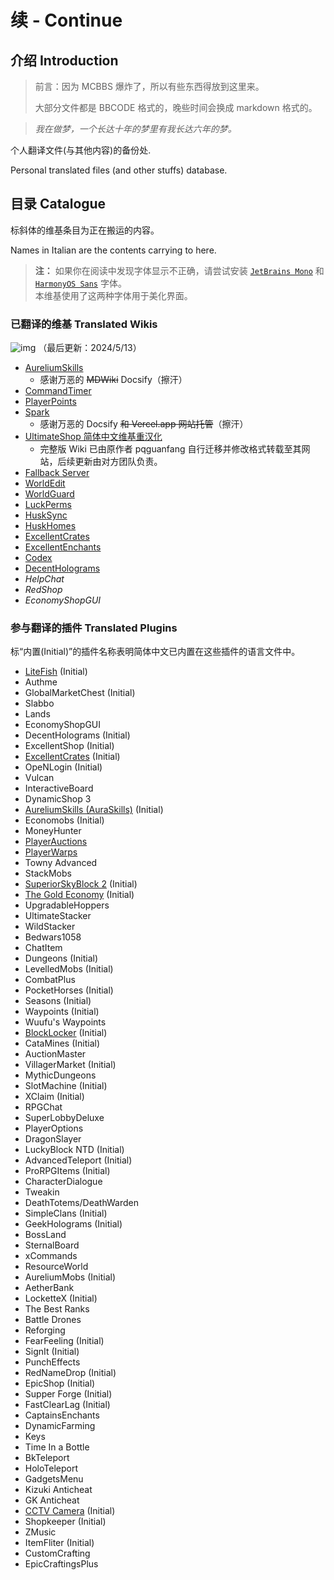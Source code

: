 # 续 - Continue

## 介绍 Introduction

> 前言：因为 MCBBS 爆炸了，所以有些东西得放到这里来。
> 
> 大部分文件都是 BBCODE 格式的，晚些时间会换成 markdown 格式的。

> *我在做梦，一个长达十年的梦里有我长达六年的梦。*


个人翻译文件(与其他内容)的备份处.

Personal translated files (and other stuffs) database.

## 目录 Catalogue

标斜体的维基条目为正在搬运的内容。

Names in Italian are the contents carrying to here.

> **注：** 如果你在阅读中发现字体显示不正确，请尝试安装 [`JetBrains Mono`](https://www.jetbrains.com/lp/mono/) 和 [`HarmonyOS Sans`](https://developer.harmonyos.com/cn/design/resource) 字体。    
> 本维基使用了这两种字体用于美化界面。

### 已翻译的维基 Translated Wikis

![img](https://img.shields.io/badge/%E7%BB%B4%E5%9F%BA%E6%80%BB%E5%AD%97%E6%95%B0-225509-84f5bb)
（最后更新：2024/5/13）

- [AureliumSkills](https://snowcutieowo.github.io/AureliumSkills)
  * 感谢万恶的 ~~MDWiki~~ Docsify（擦汗）
- [CommandTimer](https://snowcutieowo.github.io/CommandTimer)
- [PlayerPoints](https://snowcutieowo.github.io/PlayerPoints)
- [Spark](https://snowcutieowo.github.io/spark)
  * 感谢万恶的 Docsify ~~和 Vercel.app 网站托管~~（擦汗）
- [UltimateShop 简体中文维基重汉化](https://blog.imc.re/wiki/usznv3/1/1.1)
  * 完整版 Wiki 已由原作者 pqguanfang 自行迁移并修改格式转载至其网站，后续更新由对方团队负责。
- [Fallback Server](https://snowcutieowo.github.io/FallbackServer)
- [WorldEdit](https://snowcutieowo.github.io/WorldEdit)
- [WorldGuard](https://snowcutieowo.github.io/WorldGuard)
- [LuckPerms](https://snowcutieowo.github.io/LuckPerms)
- [HuskSync](https://snowcutieowo.github.io/HuskSync)
- [HuskHomes](https://snowcutieowo.github.io/HuskHomes)
- [ExcellentCrates](https://snowcutieowo.github.io/ExcellentCrates)
- [ExcellentEnchants](https:snowcutieowo.github.io/ExcellentEnchants)
- [Codex](https://snowcutieowo.github.io/Codex)
- [DecentHolograms](https://snowcutieowo.github.io/DecentHolograms)
- *HelpChat*
- *RedShop*
- *EconomyShopGUI*

### 参与翻译的插件 Translated Plugins

标“内置(Initial)”的插件名称表明简体中文已内置在这些插件的语言文件中。

- [LiteFish](https://github.com/Azlagor322/LiteFish/blob/main/lang/zh_CN.json) (Initial)
- Authme
- GlobalMarketChest (Initial)
- Slabbo
- Lands
- EconomyShopGUI
- DecentHolograms (Initial)
- ExcellentShop (Initial)
- [ExcellentCrates](https://github.com/nulli0n/ExcellentCrates-spigot/blob/master/src/main/resources/lang/messages_zhcn.yml) (Initial)
- OpeNLogin (Initial)
- Vulcan
- InteractiveBoard
- DynamicShop 3
- [AureliumSkills (AuraSkills)](https://crowdin.com/project/aureliumskills/zh-CN) (Initial)
- Economobs (Initial)
- MoneyHunter
- [PlayerAuctions](https://www.pixelbbs.cn/forum.php?mod=viewthread&action=printable&tid=2462)
- [PlayerWarps](https://www.pixelbbs.cn/t-2511-1-1.html)
- Towny Advanced
- StackMobs
- [SuperiorSkyBlock 2](https://github.com/BG-Software-LLC/SuperiorSkyblock2/blob/master/src/main/resources/lang/zh-CN.yml) (Initial)
- [The Gold Economy](https://github.com/ConfusedAlex/GoldEconomy/blob/master/src/main/resources/messages_zh_CN.properties) (Initial)
- UpgradableHoppers
- UltimateStacker
- WildStacker
- Bedwars1058
- ChatItem
- Dungeons (Initial)
- LevelledMobs (Initial)
- CombatPlus
- PocketHorses (Initial)
- Seasons (Initial)
- Waypoints (Initial)
- Wuufu's Waypoints
- [BlockLocker](https://www.pixelbbs.cn/forum.php?mod=viewthread&action=printable&tid=2576) (Initial)
- CataMines (Initial)
- AuctionMaster
- VillagerMarket (Initial)
- MythicDungeons
- SlotMachine (Initial)
- XClaim (Initial)
- RPGChat
- SuperLobbyDeluxe
- PlayerOptions
- DragonSlayer
- LuckyBlock NTD (Initial)
- AdvancedTeleport (Initial)
- ProRPGItems (Initial)
- CharacterDialogue
- Tweakin
- DeathTotems/DeathWarden
- SimpleClans (Initial)
- GeekHolograms (Initial)
- BossLand
- SternalBoard
- xCommands
- ResourceWorld
- AureliumMobs (Initial)
- AetherBank
- LocketteX (Initial)
- The Best Ranks
- Battle Drones
- Reforging
- FearFeeling (Initial)
- SignIt (Initial)
- PunchEffects
- RedNameDrop (Initial)
- EpicShop (Initial)
- Supper Forge (Initial)
- FastClearLag (Initial)
- CaptainsEnchants
- DynamicFarming
- Keys
- Time In a Bottle
- BkTeleport
- HoloTeleport
- GadgetsMenu
- Kizuki Anticheat
- GK Anticheat
- [CCTV Camera](https://github.com/Tanguygab/CCTV/blob/master/src/main/resources/languages/zh_CN.yml) (Initial)
- Shopkeeper (Initial)
- ZMusic
- ItemFliter (Initial)
- CustomCrafting
- EpicCraftingsPlus
